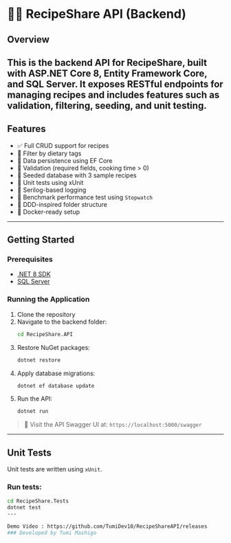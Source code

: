 # 🧑‍🍳 RecipeShare API (Backend)
## Overview
This is the backend API for RecipeShare, built with **ASP.NET Core 8**, **Entity Framework Core**, and **SQL Server**. It exposes RESTful endpoints for managing recipes and includes features such as validation, filtering, seeding, and unit testing.
---
## Features
- ✅ Full CRUD support for recipes
- 🔎 Filter by dietary tags
- 💾 Data persistence using EF Core
- 🧪 Validation (required fields, cooking time > 0)
- 🌱 Seeded database with 3 sample recipes
- 🧪 Unit tests using xUnit
- 🐞 Serilog-based logging
- 🚀 Benchmark performance test using `Stopwatch`
- 🧱 DDD-inspired folder structure
- 🐳 Docker-ready setup
---
## Getting Started
### Prerequisites
- [.NET 8 SDK](https://dotnet.microsoft.com/download)
- [SQL Server](https://www.microsoft.com/en-us/sql-server)
### Running the Application
1. Clone the repository
2. Navigate to the backend folder:
   ```bash
   cd RecipeShare.API
   ```
3. Restore NuGet packages:
   ```bash
   dotnet restore
   ```
4. Apply database migrations:
   ```bash
   dotnet ef database update
   ```
5. Run the API:
   ```bash
   dotnet run
   ```
> 🧪 Visit the API Swagger UI at: `https://localhost:5000/swagger`
---

## Unit Tests
Unit tests are written using `xUnit`.
### Run tests:
```bash
cd RecipeShare.Tests
dotnet test
---

Demo Video : https://github.com/TumiDev10/RecipeShareAPI/releases
### Developed by Tumi Mashigo
